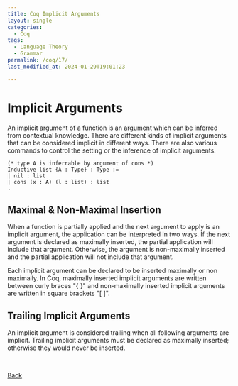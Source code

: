 ```yaml
---
title: Coq Implicit Arguments
layout: single
categories:
  - Coq
tags:
  - Language Theory
  - Grammar
permalink: /coq/17/
last_modified_at: 2024-01-29T19:01:23

---
```


# Implicit Arguments

An implicit argument of a function is an argument which can be inferred from contextual knowledge.
There are different kinds of implicit arguments that can be considered implicit in different ways.
There are also various commands to control the setting or the inference of implicit arguments.

```coq
(* type A is inferrable by argument of cons *)
Inductive list {A : Type} : Type :=
| nil : list
| cons (x : A) (l : list) : list
.
```

## Maximal & Non-Maximal Insertion

When a function is partially applied and the next argument to apply is an implicit argument, the application can be interpreted in two ways.
If the next argument is declared as maximally inserted,
the partial application will include that argument.
Otherwise, the argument is non-maximally inserted and the partial application will not include that argument.

Each implicit argument can be declared to be inserted maximally or non maximally.
In Coq, maximally inserted implicit arguments are written between curly braces "{ }" and non-maximally inserted implicit arguments are written in square brackets "[ ]".

## Trailing Implicit Arguments

An implicit argument is considered trailing when all following arguments are implicit.
Trailing implicit arguments must be declared as maximally inserted;
otherwise they would never be inserted.

<br>

[Back](/coq/)